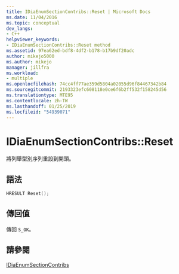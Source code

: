 ```yaml
---
title: IDiaEnumSectionContribs::Reset | Microsoft Docs
ms.date: 11/04/2016
ms.topic: conceptual
dev_langs:
- C++
helpviewer_keywords:
- IDiaEnumSectionContribs::Reset method
ms.assetid: 97ea62ed-bdf8-4df2-b178-b17b9df20adc
author: mikejo5000
ms.author: mikejo
manager: jillfra
ms.workload:
- multiple
ms.openlocfilehash: 74cc4ff77ae359d5804a02055d96f84467342b84
ms.sourcegitcommit: 2193323efc608118e0ce6f6b2ff532f158245d56
ms.translationtype: MTE95
ms.contentlocale: zh-TW
ms.lasthandoff: 01/25/2019
ms.locfileid: "54939071"
---
```

# <a name="idiaenumsectioncontribsreset"></a>IDiaEnumSectionContribs::Reset
將列舉型別序列重設到開頭。  
  
## <a name="syntax"></a>語法  
  
```C++  
HRESULT Reset();  
```  
  
## <a name="return-value"></a>傳回值  
 傳回 `S_OK`。  
  
## <a name="see-also"></a>請參閱  
 [IDiaEnumSectionContribs](../../debugger/debug-interface-access/idiaenumsectioncontribs.md)